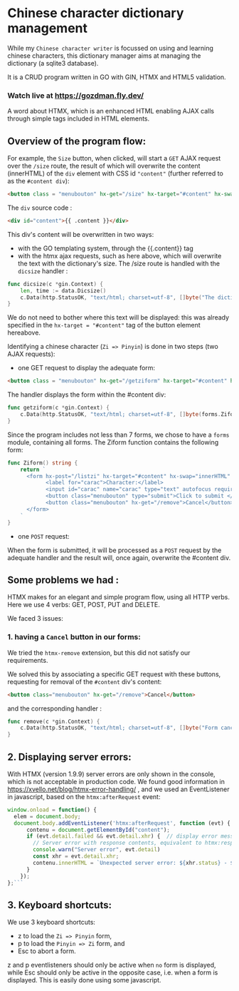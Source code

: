 # Chinese character dictionary management
While my `Chinese character writer` is focussed on using and learning chinese characters, this dictionary manager aims at managing the dictionary (a sqlite3 database).

It is a CRUD program written in GO with GIN, HTMX and HTML5 validation.

### Watch live at https://gozdman.fly.dev/

A word about HTMX, which is an enhanced HTML enabling AJAX calls through simple tags included in HTML elements.

## Overview of the program flow:

For example, the `Size` button, when clicked, will start a `GET` AJAX request over the `/size` route, the result of which will overwrite the content (innerHTML) of the `div` element with CSS id `"content"` (further referred to as the `#content div`):

```html
<button class = "menubouton" hx-get="/size" hx-target="#content" hx-swap="innerHTML" >Size</button>
```

The `div` source code :

```html
<div id="content">{{ .content }}</div>
```

This div's content will be overwritten in two ways:
- with the GO templating system, through the {{.content}} tag
- with the htmx ajax requests, such as here above, which will overwrite the text with the dictionary's size. The /size route is handled with the `dicsize` handler :

```go
func dicsize(c *gin.Context) {
	len, time := data.Dicsize()
	c.Data(http.StatusOK, "text/html; charset=utf-8", []byte("The dictionary presently contains "+len+" entries ; last updated on "+time))
}
```

We do not need to bother where this text will be displayed: this was already specified in the `hx-target = "#content"` tag of the button element hereabove.


Identifying a chinese character (`Zi => Pinyin`) is done in two steps (two AJAX requests):
- one GET request to display the adequate form:

```html
<button class = "menubouton" hx-get="/getziform" hx-target="#content" hx-swap="innerHTML" >Zi => Pinyin</button>
````

The handler displays the form within the #content div:

```go
func getziform(c *gin.Context) {
	c.Data(http.StatusOK, "text/html; charset=utf-8", []byte(forms.Ziform()))
}
```

Since the program includes not less than 7 forms, we chose to have a `forms` module, containing all forms. The Ziform function contains the following form:

```go
func Ziform() string {
	return `
	  <form hx-post="/listzi" hx-target="#content" hx-swap="innerHTML" >
		    <label for="carac">Character:</label>
		    <input id="carac" name="carac" type="text" autofocus required minlength="1" maxlength="1">
		    <button class="menubouton" type="submit">Click to submit </button>
			<button class="menubouton" hx-get="/remove">Cancel</button>
	  </form>
	`
}
```

- one `POST` request:

When the form is submitted, it will be processed as a `POST` request by the adequate handler and the result will, once again, overwrite the #content div.

## Some problems we had :

HTMX makes for an elegant and simple program flow, using all HTTP verbs. Here we use 4 verbs: GET, POST, PUT and DELETE.

We faced 3 issues:

### 1. having a `Cancel` button in our forms: 

We tried the `htmx-remove` extension, but this did not satisfy our requirements.

We solved this by associating a specific GET request with these buttons, requesting for removal of the `#content` div's content:

```html
<button class="menubouton" hx-get="/remove">Cancel</button>
```

and the corresponding handler :

```go
func remove(c *gin.Context) {
	c.Data(http.StatusOK, "text/html; charset=utf-8", []byte("Form canceled."))
}
```

## 2. Displaying server errors:

With HTMX (version 1.9.9) server errors are only shown in the console, which is not acceptable in production code. We found good information in https://xvello.net/blog/htmx-error-handling/ , and we used an EventListener in javascript, based on the `htmx:afterRequest` event:


```javascript
window.onload = function() {
  elem = document.body;
  document.body.addEventListener('htmx:afterRequest', function (evt) {
      contenu = document.getElementById("content");
      if (evt.detail.failed && evt.detail.xhr) {  // display error message within the document (and not only the console)
        // Server error with response contents, equivalent to htmx:responseError
        console.warn("Server error", evt.detail)
        const xhr = evt.detail.xhr;
        contenu.innerHTML = `Unexpected server error: ${xhr.status} - ${xhr.statusText}`;
      } 
    });
};```
```

## 3. Keyboard shortcuts:
We use 3 keyboard shortcuts:
- z to load the `Zi => Pinyin` form,
- p to load the `Pinyin => Zi` form, and
- Esc to abort a form.

z and p eventlisteners should only be active when `no` form is displayed, while Esc should only be active in the opposite case, i.e. when a form is displayed.
This is easily done using some javascript. 

